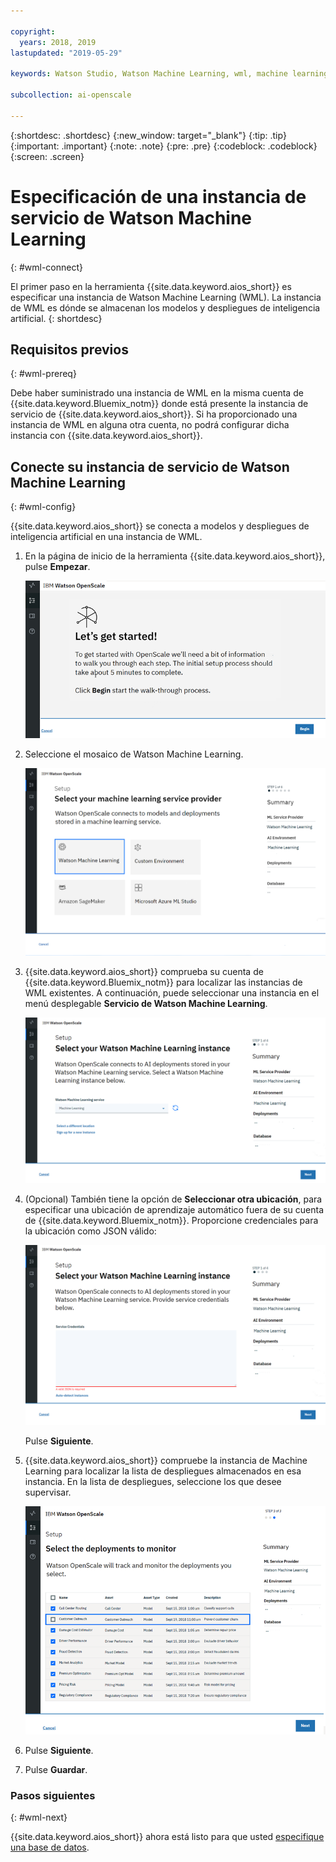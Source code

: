 ```yaml
---

copyright:
  years: 2018, 2019
lastupdated: "2019-05-29"

keywords: Watson Studio, Watson Machine Learning, wml, machine learning, services

subcollection: ai-openscale

---
```


{:shortdesc: .shortdesc}
{:new_window: target="_blank"}
{:tip: .tip}
{:important: .important}
{:note: .note}
{:pre: .pre}
{:codeblock: .codeblock}
{:screen: .screen}

# Especificación de una instancia de servicio de Watson Machine Learning
{: #wml-connect}

El primer paso en la herramienta {{site.data.keyword.aios_short}} es especificar una instancia de Watson Machine Learning (WML). La instancia de WML es dónde se almacenan los modelos y despliegues de inteligencia artificial.
{: shortdesc}

## Requisitos previos
{: #wml-prereq}

Debe haber suministrado una instancia de WML en la misma cuenta de {{site.data.keyword.Bluemix_notm}} donde está presente la instancia de servicio de {{site.data.keyword.aios_short}}. Si ha proporcionado una instancia de WML en alguna otra cuenta, no podrá configurar dicha instancia con {{site.data.keyword.aios_short}}.

## Conecte su instancia de servicio de Watson Machine Learning
{: #wml-config}

{{site.data.keyword.aios_short}} se conecta a modelos y despliegues de inteligencia artificial en una instancia de WML.

1.  En la página de inicio de la herramienta {{site.data.keyword.aios_short}}, pulse **Empezar**.

    ![Página de inicio](images/gs-config-start.png)

2.  Seleccione el mosaico de Watson Machine Learning.

    ![Selección de mosaico](images/connect-wml.png)

3.  {{site.data.keyword.aios_short}} comprueba su cuenta de {{site.data.keyword.Bluemix_notm}} para localizar las instancias de WML existentes. A continuación, puede seleccionar una instancia en el menú desplegable **Servicio de Watson Machine Learning**.

    ![Seleccionar servicio de WML](images/gs-set-wml.png)

4.  (Opcional) También tiene la opción de **Seleccionar otra ubicación**, para especificar una ubicación de aprendizaje automático fuera de su cuenta de {{site.data.keyword.Bluemix_notm}}. Proporcione credenciales para la ubicación como JSON válido:

    ![Establecer instancia de WML](images/gs-get-wml.png)

    Pulse **Siguiente**.

5.  {{site.data.keyword.aios_short}} compruebe la instancia de Machine Learning para localizar la lista de despliegues almacenados en esa instancia. En la lista de despliegues, seleccione los que desee supervisar.

    ![Seleccionar despliegues](images/gs-config-deploy.png)

6.  Pulse **Siguiente**.
7.  Pulse **Guardar**.

### Pasos siguientes
{: #wml-next}

{{site.data.keyword.aios_short}} ahora está listo para que usted [especifique una base de datos](/docs/services/ai-openscale?topic=ai-openscale-connect-db).
